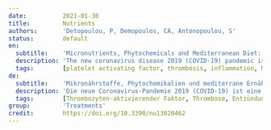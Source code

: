 ```yaml
---
date:          2021-01-30
title:         Nutrients
authors:       'Detopoulou, P, Demopoulos, CA, Antonopoulou, S'
status:        default
en:
  subtitle:    'Micronutrients, Phytochemicals and Mediterranean Diet: A Potential Protective Role against COVID-19 through Modulation of PAF Actions and Metabolism'
  description: 'The new coronavirus disease 2019 (COVID-19) pandemic is an emerging situation with high rates of morbidity and mortality, in the pathophysiology of which inflammation and thrombosis are implicated. The disease is directly connected to the nutritional status of patients and a well-balanced diet is recommended by official sources. Recently, the role of platelet activating factor (PAF) was suggested in the pathogenesis of COVID-19. In the present review several micronutrients (vitamin A, vitamin C, vitamin E, vitamin D, selenium, omega-3 fatty acids, and minerals), phytochemicals and Mediterranean diet compounds with potential anti-COVID activity are presented. We further underline that the well-known anti-inflammatory and anti-thrombotic actions of the investigated nutrients and/or holistic dietary schemes, such as the Mediterranean diet, are also mediated through PAF. In conclusion, there is no single food to prevent coronavirus Although the relationship between PAF and COVID-19 is not robust, a healthy diet containing PAF inhibitors may target both inflammation and thrombosis and prevent the deleterious effects of COVID-19. The next step is the experimental confirmation or not of the PAF-COVID-19 hypothesis. '
  tags:        [platelet activating factor, thrombosis, inflammation, Mediterranean diet, PAF-inhibitors]
de:
  subtitle:    'Mikronährstoffe, Phytochemikalien und mediterrane Ernährung: Eine mögliche Schutzfunktion gegen COVID-19 durch Modulation der PAF-Wirkung und des Stoffwechsels'
  description: 'Die neue Coronavirus-Pandemie 2019 (COVID-19) ist eine neue Situation mit hoher Morbidität und Mortalität, an deren Pathophysiologie Entzündung und Thrombose beteiligt sind. Die Krankheit steht in direktem Zusammenhang mit dem Ernährungszustand der Patienten, und eine ausgewogene Ernährung wird von offizieller Seite empfohlen. Kürzlich wurde die Rolle des plättchenaktivierenden Faktors (PAF) bei der Pathogenese von COVID-19 vermutet. In der vorliegenden Übersicht werden verschiedene Mikronährstoffe (Vitamin A, Vitamin C, Vitamin E, Vitamin D, Selen, Omega-3-Fettsäuren und Mineralien), sekundäre Pflanzenstoffe und Verbindungen der mediterranen Ernährung mit potenzieller Anti-COVID-Aktivität vorgestellt. Wir betonen ferner, dass die bekannten entzündungshemmenden und antithrombotischen Wirkungen der untersuchten Nährstoffe und/oder ganzheitlichen Ernährungsformen wie der mediterranen Ernährung auch über PAF vermittelt werden. Obwohl der Zusammenhang zwischen PAF und COVID-19 nicht eindeutig ist, kann eine gesunde Ernährung mit PAF-Inhibitoren sowohl die Entzündung als auch die Thrombose bekämpfen und die schädlichen Auswirkungen von COVID-19 verhindern. Der nächste Schritt ist die experimentelle Bestätigung der PAF-COVID-19-Hypothese oder nicht.' 
  tags:        [Thrombozyten-aktivierender Faktor, Thrombose, Entzündung, mediterrane Ernährung, PAF-Hemmer]
group:         'Treatments'
credit:        https://doi.org/10.3390/nu13020462
---
```

